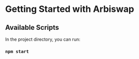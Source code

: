# Getting Started with Arbiswap


## Available Scripts

In the project directory, you can run:

### `npm start`

